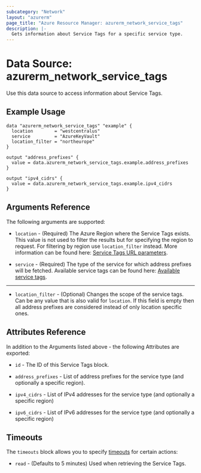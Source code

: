 ```yaml
---
subcategory: "Network"
layout: "azurerm"
page_title: "Azure Resource Manager: azurerm_network_service_tags"
description: |-
  Gets information about Service Tags for a specific service type.
---
```


# Data Source: azurerm_network_service_tags

Use this data source to access information about Service Tags.

## Example Usage

```hcl
data "azurerm_network_service_tags" "example" {
  location        = "westcentralus"
  service         = "AzureKeyVault"
  location_filter = "northeurope"
}

output "address_prefixes" {
  value = data.azurerm_network_service_tags.example.address_prefixes
}

output "ipv4_cidrs" {
  value = data.azurerm_network_service_tags.example.ipv4_cidrs
}
```

## Arguments Reference

The following arguments are supported:

* `location` - (Required) The Azure Region where the Service Tags exists. This value is not used to filter the results but for specifying the region to request. For filtering by region use `location_filter` instead.  More information can be found here: [Service Tags URL parameters](https://docs.microsoft.com/rest/api/virtualnetwork/servicetags/list#uri-parameters).

* `service` - (Required) The type of the service for which address prefixes will be fetched. Available service tags can be found here: [Available service tags](https://docs.microsoft.com/azure/virtual-network/service-tags-overview#available-service-tags).

---

* `location_filter` - (Optional) Changes the scope of the service tags. Can be any value that is also valid for `location`. If this field is empty then all address prefixes are considered instead of only location specific ones.

## Attributes Reference

In addition to the Arguments listed above - the following Attributes are exported:

* `id` - The ID of this Service Tags block.

* `address_prefixes` - List of address prefixes for the service type (and optionally a specific region).

* `ipv4_cidrs` - List of IPv4 addresses for the service type (and optionally a specific region)

* `ipv6_cidrs` - List of IPv6 addresses for the service type (and optionally a specific region)

## Timeouts

The `timeouts` block allows you to specify [timeouts](https://www.terraform.io/language/resources/syntax#operation-timeouts) for certain actions:

* `read` - (Defaults to 5 minutes) Used when retrieving the Service Tags.
